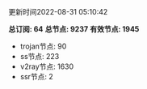 更新时间2022-08-31 05:10:42

**总订阅: 64**
**总节点: 9237**
**有效节点: 1945**
- trojan节点: 90
- ss节点: 223
- v2ray节点: 1630
- ssr节点: 2
